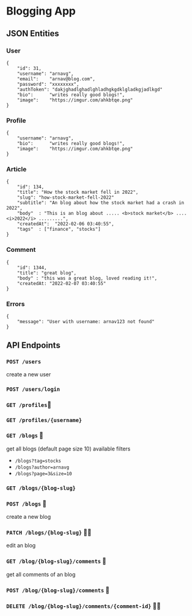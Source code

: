 # Blogging App

## JSON Entities

### User

    {
	    "id": 31,
	    "username": "arnavg",
	    "email":	"arnav@blog.com",
	    "password": "xxxxxxxx",
	    "authToken": "dakjghadlghadlghladhgkgdklgladkgjadlkgd"
	    "bio": 		"writes really good blogs!",
	    "image":	"https://imgur.com/ahkbtqe.png"
    }

### Profile

    {
	    "username": "arnavg",
	    "bio": 		"writes really good blogs!",
	    "image":	"https://imgur.com/ahkbtqe.png"
    }

### Article

    {
	    "id": 134,
	    "title": "How the stock market fell in 2022",
	    "slug": "how-stock-market-fell-2022"
	    "subtitle": "An blog about how the stock market had a crash in 2022",
	    "body"	: "This is an blog about ..... <b>stock market</b> .... <i>2022</i> .........",
	    "createdAt":  "2022-02-06 03:40:55",
	    "tags"	: ["finance", "stocks"]
    }


### Comment

    {
	    "id": 1344,
	    "title": "great blog",
	    "body" : "this was a great blog, loved reading it!",
	    "createdAt: "2022-02-07 03:40:55"
    }

### Errors
```
{
    "message": "User with username: arnav123 not found"
}
```

## API Endpoints

### `POST /users`
create a new user

### `POST /users/login`

### `GET /profiles`📄

### `GET /profiles/{username}`


### `GET /blogs` 📄
get all blogs (default page size 10)
available filters

- `/blogs?tag=stocks`
- `/blogs?author=arnavg`
- `/blogs?page=3&size=10`

### `GET /blogs/{blog-slug}`

### `POST /blogs` 🔐
create a new blog

### `PATCH /blogs/{blog-slug}` 🔐👤
edit an blog


### `GET /blog/{blog-slug}/comments` 📄
get all comments of an blog

### `POST /blog/{blog-slug}/comments` 🔐

### `DELETE /blog/{blog-slug}/comments/{comment-id}` 🔐👤


